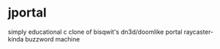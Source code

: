 # jportal
simply educational c clone of bisqwit's dn3d/doomlike portal raycaster-kinda buzzword machine 
